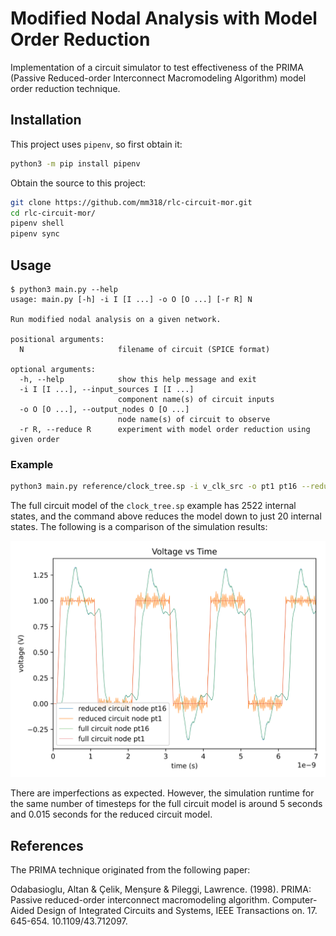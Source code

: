 # Modified Nodal Analysis with Model Order Reduction

Implementation of a circuit simulator to test effectiveness of the PRIMA (Passive Reduced-order Interconnect
Macromodeling Algorithm) model order reduction technique.


## Installation

This project uses `pipenv`, so first obtain it:
```bash
python3 -m pip install pipenv
```

Obtain the source to this project:
```bash
git clone https://github.com/mm318/rlc-circuit-mor.git
cd rlc-circuit-mor/
pipenv shell
pipenv sync
```


## Usage

```
$ python3 main.py --help
usage: main.py [-h] -i I [I ...] -o O [O ...] [-r R] N

Run modified nodal analysis on a given network.

positional arguments:
  N                     filename of circuit (SPICE format)

optional arguments:
  -h, --help            show this help message and exit
  -i I [I ...], --input_sources I [I ...]
                        component name(s) of circuit inputs
  -o O [O ...], --output_nodes O [O ...]
                        node name(s) of circuit to observe
  -r R, --reduce R      experiment with model order reduction using given order

```

### Example

```bash
python3 main.py reference/clock_tree.sp -i v_clk_src -o pt1 pt16 --reduce 20
```
The full circuit model of the `clock_tree.sp` example has 2522 internal states, and the command above reduces the model
down to just 20 internal states. The following is a comparison of the simulation results:

![Example transient analysis](reference/clock_tree_transient_analysis.png "Example transient analysis")

There are imperfections as expected. However, the simulation runtime for the same number of timesteps for the
full circuit model is around 5 seconds and 0.015 seconds for the reduced circuit model.

## References

The PRIMA technique originated from the following paper:

Odabasioglu, Altan & Çelik, Menşure & Pileggi, Lawrence. (1998). PRIMA: Passive reduced-order interconnect macromodeling algorithm.
Computer-Aided Design of Integrated Circuits and Systems, IEEE Transactions on. 17. 645-654. 10.1109/43.712097. 
